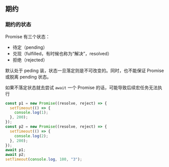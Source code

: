 ## 期约

### 期约的状态

Promise 有三个状态：

* 待定（pending） 
* 兑现（fulfilled，有时候也称为“解决”，resolved）
* 拒绝（rejected）

默认处于 peding 装，状态一旦落定则是不可改变的。同时，也不能保证 Promise 或脱离 pending 状态。

如果不落定状态就去尝试 `await` 一个 Promise 的话，可能导致后续宏任务无法执行

```js
const p1 = new Promise((resolve, reject) => {
  setTimeout(() => {
    console.log(1);
  }, 200);
});
const p2 = new Promise((resolve, reject) => {
  setTimeout(() => {
    console.log(2);
  }, 200);
});
await p1;
await p2;
setTimeout(console.log, 100, "3");
```